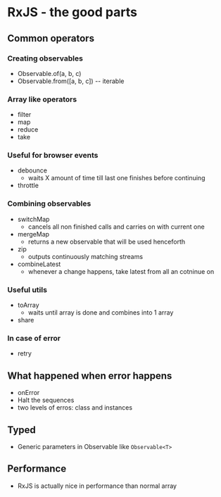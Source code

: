 # RxJS - the good parts

## Common operators

### Creating observables

* Observable.of(a, b, c)
* Observable.from([a, b, c]) -- iterable

### Array like operators

* filter
* map
* reduce
* take

### Useful for browser events

* debounce
	* waits X amount of time till last one finishes before continuing
* throttle

### Combining observables

* switchMap
	* cancels all non finished calls and carries on with current one
* mergeMap
	* returns a new observable that will be used henceforth
* zip
	* outputs continuously matching streams
* combineLatest
	* whenever a change happens, take latest from all an cotninue on

### Useful utils

* toArray
	* waits until array is done and combines into 1 array
* share

### In case of error

* retry

## What happened when error happens

* onError
* Halt the sequences
* two levels of erros: class and instances

## Typed

* Generic parameters in Observable like `Observable<T>`

## Performance

* RxJS is actually nice in performance than normal array


